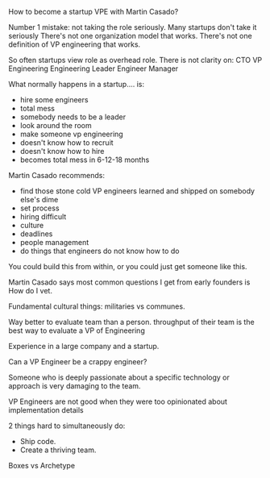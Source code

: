 How to become a startup VPE with Martin Casado?

Number 1 mistake: not taking the role seriously.
Many startups don't take it seriously
There's not one organization model that works.
There's not one definition of VP engineering that works.

So often startups view role as overhead role. 
There is not clarity on:
CTO
VP Engineering
Engineering Leader
Engineer Manager

What normally happens in a startup.... is:
 - hire some engineers
 - total mess
 - somebody needs to be a leader
 - look around the room
 - make someone vp engineering
 - doesn't know how to recruit
 - doesn't know how to hire
 - becomes total mess in 6-12-18 months

Martin Casado recommends:
 - find those stone cold VP engineers learned and shipped on somebody else's dime
 - set process
 - hiring difficult
 - culture
 - deadlines
 - people management
 - do things that engineers do not know how to do

You could build this from within, or you could just get someone like this.

Martin Casado says most common questions I get from early founders is How do I vet.

Fundamental cultural things: militaries vs communes.


Way better to evaluate team than a person.
throughput of their team is the best way to evaluate a VP of Engineering


Experience in a large company and a startup.

Can a VP Engineer be a crappy engineer?

Someone who is deeply passionate about a specific technology or approach is very damaging to the team.

VP Engineers are not good when they were too opinionated about implementation details


2 things hard to simultaneously do:
 - Ship code. 
 - Create a thriving team.

Boxes vs Archetype
